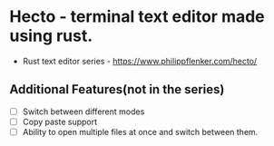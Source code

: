 # Hecto - terminal text editor made using rust.
* Rust text editor series - https://www.philippflenker.com/hecto/
## Additional Features(not in the series)
* [ ] Switch between different modes
* [ ] Copy paste support
* [ ] Ability to open multiple files at once and switch between them.
